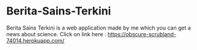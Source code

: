 # Berita-Sains-Terkini
Berita Sains Terkini is a web application made by me which you can get a news about science. Click on link here : https://obscure-scrubland-74014.herokuapp.com/

